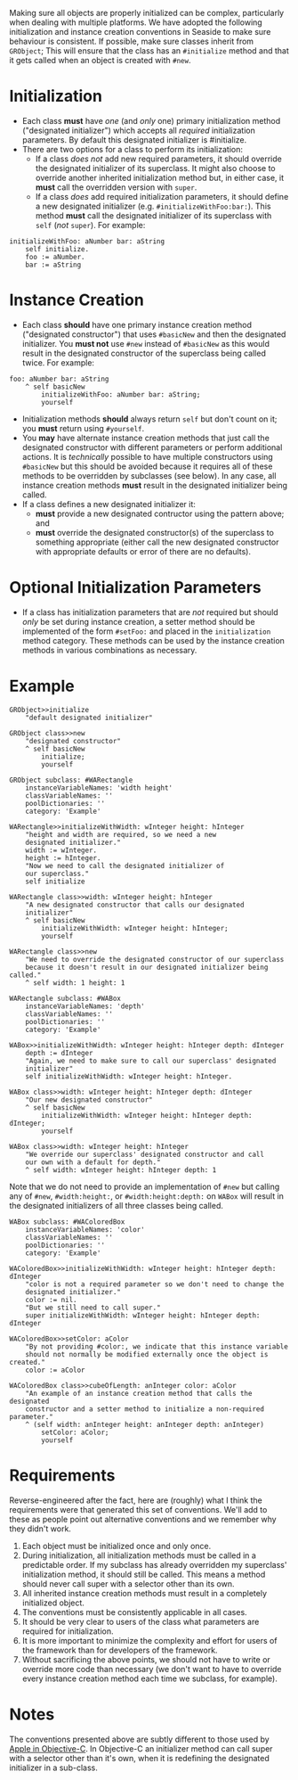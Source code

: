 Making sure all objects are properly initialized can be complex, particularly when dealing with multiple platforms. We have adopted the following initialization and instance creation conventions in Seaside to make sure behaviour is consistent. If possible, make sure classes inherit from `GRObject`; This will ensure that the class has an `#initialize` method and that it gets called when an object is created with `#new`.

# Initialization #

  * Each class **must** have _one_ (and _only_ one) primary initialization method ("designated initializer") which accepts all _required_ initialization parameters. By default this designated initializer is #initialize.
  * There are two options for a class to perform its initialization:
    * If a class _does not_ add new required parameters, it should override the designated initializer of its superclass. It might also choose to override another inherited initialization method but, in either case, it **must** call the overridden version with `super`.
    * If a class _does_ add required initialization parameters, it should define a new designated initializer (e.g. `#initializeWithFoo:bar:`). This method **must** call the designated initializer of its superclass with `self` (_not_ `super`). For example:

```
initializeWithFoo: aNumber bar: aString
	self initialize.
	foo := aNumber.
	bar := aString
```

# Instance Creation #

  * Each class **should** have one primary instance creation method ("designated constructor") that uses `#basicNew` and then the designated initializer. You **must not** use `#new` instead of `#basicNew` as this would result in the designated constructor of the superclass being called twice. For example:

```
foo: aNumber bar: aString
	^ self basicNew
		initializeWithFoo: aNumber bar: aString;
		yourself
```

  * Initialization methods **should** always return `self` but don't count on it; you **must** return using `#yourself`.
  * You **may** have alternate instance creation methods that just call the designated constructor with different parameters or perform additional actions. It is _technically_ possible to have multiple constructors using `#basicNew` but this should be avoided because it requires all of these methods to be overridden by subclasses (see below). In any case, all instance creation methods **must** result in the designated initializer being called.
  * If a class defines a new designated initializer it:
    * **must** provide a new designated contructor using the pattern above; and
    * **must** override the designated constructor(s) of the superclass to something appropriate (either call the new designated constructor with appropriate defaults or error of there are no defaults).

# Optional Initialization Parameters #

  * If a class has initialization parameters that are _not_ required but should _only_ be set during instance creation, a setter method should be implemented of the form `#setFoo:` and placed in the `initialization` method category. These methods can be used by the instance creation methods in various combinations as necessary.

# Example #

```
GRObject>>initialize
	"default designated initializer"

GRObject class>>new
	"designated constructor"
	^ self basicNew
		initialize;
		yourself

GRObject subclass: #WARectangle
	instanceVariableNames: 'width height'
	classVariableNames: ''
	poolDictionaries: ''
	category: 'Example'

WARectangle>>initializeWithWidth: wInteger height: hInteger
	"height and width are required, so we need a new
	designated initializer."
	width := wInteger.
	height := hInteger.
	"Now we need to call the designated initializer of
	our superclass."
	self initialize

WARectangle class>>width: wInteger height: hInteger
	"A new designated constructor that calls our designated
	initializer"
	^ self basicNew
		initializeWithWidth: wInteger height: hInteger;
		yourself

WARectangle class>>new
	"We need to override the designated constructor of our superclass
	because it doesn't result in our designated initializer being called."
	^ self width: 1 height: 1

WARectangle subclass: #WABox
	instanceVariableNames: 'depth'
	classVariableNames: ''
	poolDictionaries: ''
	category: 'Example'

WABox>>initializeWithWidth: wInteger height: hInteger depth: dInteger
	depth := dInteger
	"Again, we need to make sure to call our superclass' designated
	initializer"
	self initializeWithWidth: wInteger height: hInteger.

WABox class>>width: wInteger height: hInteger depth: dInteger
	"Our new designated constructor"
	^ self basicNew
		initializeWithWidth: wInteger height: hInteger depth: dInteger;
		yourself

WABox class>>width: wInteger height: hInteger
	"We override our superclass' designated constructor and call
	our own with a default for depth."
	^ self width: wInteger height: hInteger depth: 1
```

Note that we do not need to provide an implementation of `#new` but calling any of `#new`, `#width:height:`, or `#width:height:depth:` on `WABox` will result in the designated initializers of all three classes being called.

```
WABox subclass: #WAColoredBox
	instanceVariableNames: 'color'
	classVariableNames: ''
	poolDictionaries: ''
	category: 'Example'

WAColoredBox>>initializeWithWidth: wInteger height: hInteger depth: dInteger
	"color is not a required parameter so we don't need to change the
	designated initializer."
	color := nil.
	"But we still need to call super."
	super initializeWithWidth: wInteger height: hInteger depth: dInteger

WAColoredBox>>setColor: aColor
	"By not providing #color:, we indicate that this instance variable
	should not normally be modified externally once the object is created."
	color := aColor

WAColoredBox class>>cubeOfLength: anInteger color: aColor
	"An example of an instance creation method that calls the designated
	constructor and a setter method to initialize a non-required parameter."
	^ (self width: anInteger height: anInteger depth: anInteger)
		setColor: aColor;
		yourself
```

# Requirements #

Reverse-engineered after the fact, here are (roughly) what I think the requirements were that generated this set of conventions. We'll add to these as people point out alternative conventions and we remember why they didn't work.

  1. Each object must be initialized once and only once.
  1. During initialization, all initialization methods must be called in a predictable order. If my subclass has already overridden my superclass' initialization method, it should still be called. This means a method should never call super with a selector other than its own.
  1. All inherited instance creation methods must result in a completely initialized object.
  1. The conventions must be consistently applicable in all cases.
  1. It should be very clear to users of the class what parameters are required for initialization.
  1. It is more important to minimize the complexity and effort for users of the framework than for developers of the framework.
  1. Without sacrificing the above points, we should not have to write or override more code than necessary (we don't want to have to override every instance creation method each time we subclass, for example).

# Notes #
The conventions presented above are subtly different to those used by [Apple in Objective-C](http://developer.apple.com/library/ios/#documentation/general/conceptual/CocoaEncyclopedia/Initialization/Initialization.html). In Objective-C an initializer method can call super with a selector other than it's own, when it is redefining the designated initializer in a sub-class.